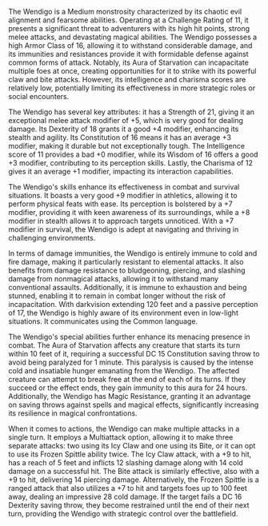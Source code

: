 The Wendigo is a Medium monstrosity characterized by its chaotic evil alignment and fearsome abilities. Operating at a Challenge Rating of 11, it presents a significant threat to adventurers with its high hit points, strong melee attacks, and devastating magical abilities. The Wendigo possesses a high Armor Class of 16, allowing it to withstand considerable damage, and its immunities and resistances provide it with formidable defense against common forms of attack. Notably, its Aura of Starvation can incapacitate multiple foes at once, creating opportunities for it to strike with its powerful claw and bite attacks. However, its intelligence and charisma scores are relatively low, potentially limiting its effectiveness in more strategic roles or social encounters.

The Wendigo has several key attributes: it has a Strength of 21, giving it an exceptional melee attack modifier of +5, which is very good for dealing damage. Its Dexterity of 18 grants it a good +4 modifier, enhancing its stealth and agility. Its Constitution of 16 means it has an average +3 modifier, making it durable but not exceptionally tough. The Intelligence score of 11 provides a bad +0 modifier, while its Wisdom of 16 offers a good +3 modifier, contributing to its perception skills. Lastly, the Charisma of 12 gives it an average +1 modifier, impacting its interaction capabilities.

The Wendigo's skills enhance its effectiveness in combat and survival situations. It boasts a very good +9 modifier in athletics, allowing it to perform physical feats with ease. Its perception is bolstered by a +7 modifier, providing it with keen awareness of its surroundings, while a +8 modifier in stealth allows it to approach targets unnoticed. With a +7 modifier in survival, the Wendigo is adept at navigating and thriving in challenging environments.

In terms of damage immunities, the Wendigo is entirely immune to cold and fire damage, making it particularly resistant to elemental attacks. It also benefits from damage resistance to bludgeoning, piercing, and slashing damage from nonmagical attacks, allowing it to withstand many conventional assaults. Additionally, it is immune to exhaustion and being stunned, enabling it to remain in combat longer without the risk of incapacitation. With darkvision extending 120 feet and a passive perception of 17, the Wendigo is highly aware of its environment even in low-light situations. It communicates using the Common language.

The Wendigo's special abilities further enhance its menacing presence in combat. The Aura of Starvation affects any creature that starts its turn within 10 feet of it, requiring a successful DC 15 Constitution saving throw to avoid being paralyzed for 1 minute. This paralysis is caused by the intense cold and insatiable hunger emanating from the Wendigo. The affected creature can attempt to break free at the end of each of its turns. If they succeed or the effect ends, they gain immunity to this aura for 24 hours. Additionally, the Wendigo has Magic Resistance, granting it an advantage on saving throws against spells and magical effects, significantly increasing its resilience in magical confrontations.

When it comes to actions, the Wendigo can make multiple attacks in a single turn. It employs a Multiattack option, allowing it to make three separate attacks: two using its Icy Claw and one using its Bite, or it can opt to use its Frozen Spittle ability twice. The Icy Claw attack, with a +9 to hit, has a reach of 5 feet and inflicts 12 slashing damage along with 14 cold damage on a successful hit. The Bite attack is similarly effective, also with a +9 to hit, delivering 14 piercing damage. Alternatively, the Frozen Spittle is a ranged attack that also utilizes a +7 to hit and targets foes up to 100 feet away, dealing an impressive 28 cold damage. If the target fails a DC 16 Dexterity saving throw, they become restrained until the end of their next turn, providing the Wendigo with strategic control over the battlefield.